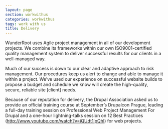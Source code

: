 ```yaml
---
layout: page
section: workwithus
categories: workwithus
tags: work with us
title: Delivery
---
```


WunderRoot uses Agile project management in all of our development projects. We combine its frameworks within our own ISO9001-certified quality management system to deliver successful results for our clients in a well-managed way. 

Much of our success is down to our clear and adaptive approach to risk management. Our procedures keep us alert to change and able to manage it within a project. We’ve used our experience on successful website builds to propose a budget and schedule we know will create the high-quality, secure, reliable site [client] needs. 

Because of our reputation for delivery, the Drupal Association asked us to provide an official training course at September’s Drupalcon Prague, leading a full-day training session on Professional Web Project Management For Drupal and a one-hour lightning-talks session on 12 Best Practices (http://www.youtube.com/watch?v=iQUdt1lpQhI) for web projects.